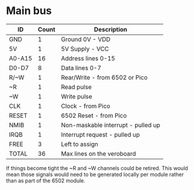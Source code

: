 # Main bus

|ID|Count|Description|
|---|---|---|
|GND|1|Ground 0V - VDD|
|5V|1|5V Supply - VCC|
|A0-A15|16|Address lines 0-15|
|D0-D7|8|Data lines 0-7|
|R/~W|1|Rear/Write - from 6502 or Pico|
|~R|1|Read pulse|
|~W|1|Write pulse|
|CLK|1|Clock - from Pico|
|RESET|1|6502 Reset - from Pico|
|NMIB|1|Non-maskable interrupt - pulled up|
|IRQB|1|Interrupt request - pulled up|
|FREE|3|Left to assign|
|TOTAL|36|Max lines on the veroboard|

If things become tight the ~R and ~W channels could be retired. This would mean those signals would need to be generated locally per module rather than as part of the 6502 module.
